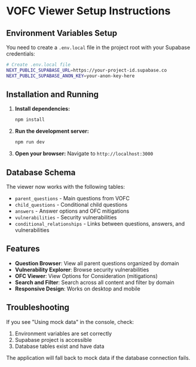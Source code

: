 # VOFC Viewer Setup Instructions

## Environment Variables Setup

You need to create a `.env.local` file in the project root with your Supabase credentials:

```bash
# Create .env.local file
NEXT_PUBLIC_SUPABASE_URL=https://your-project-id.supabase.co
NEXT_PUBLIC_SUPABASE_ANON_KEY=your-anon-key-here
```

## Installation and Running

1. **Install dependencies:**
   ```bash
   npm install
   ```

2. **Run the development server:**
   ```bash
   npm run dev
   ```

3. **Open your browser:**
   Navigate to `http://localhost:3000`

## Database Schema

The viewer now works with the following tables:
- `parent_questions` - Main questions from VOFC
- `child_questions` - Conditional child questions
- `answers` - Answer options and OFC mitigations
- `vulnerabilities` - Security vulnerabilities
- `conditional_relationships` - Links between questions, answers, and vulnerabilities

## Features

- **Question Browser**: View all parent questions organized by domain
- **Vulnerability Explorer**: Browse security vulnerabilities
- **OFC Viewer**: View Options for Consideration (mitigations)
- **Search and Filter**: Search across all content and filter by domain
- **Responsive Design**: Works on desktop and mobile

## Troubleshooting

If you see "Using mock data" in the console, check:
1. Environment variables are set correctly
2. Supabase project is accessible
3. Database tables exist and have data

The application will fall back to mock data if the database connection fails.
